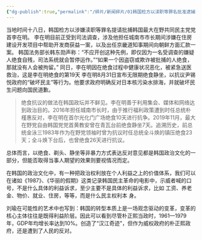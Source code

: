 ```yaml
---
{"dg-publish":true,"permalink":"/碎片/新闻碎片/01韩国检方以渎职等罪名批准逮捕李在明/","dgPassFrontmatter":true}
---
```



当地时间十八日，韩国检方以涉嫌渎职等罪名提请批捕韩国最大在野共同民主党党首李在明。
李在明目前正受到司法调查，涉及他担任城南市市长期间涉嫌在住房建设开发项目中帮助开发商获益一案，以及出任京畿道知事期间向朝鲜方面汇款一案。
韩国法务部长韩东勋声称：“不应开创这种先例，即仅因为一名受调查的嫌疑人绝食自残，司法系统就会暂停运作。”“如果一个因盗窃或欺诈被批捕的人绝食，那就没有人会被拘留。”
同日，李在明因在绝食过程中健康状况恶化，被紧急送医救治，这是李在明绝食的第19天
李在明8月31日宣布无限期绝食静坐，以抗议尹锡悦政府的“破坏民主”等行为。他要求政府明确反对日本核污染水排海，并就破坏民生问题向国民道歉。


>绝食抗议的做法在韩国政坛并不鲜见。李在明善于利用集会、媒体和网络达到政治目的。2016年担任城南市长时，由于推行福利政策遭到时任总统朴槿惠反对，李在明在首尔光化门广场绝食10天进行抗争。2019年11月，最大在野党自由韩国党党首黄教安曾在青瓦台前绝食静坐7天。追溯历史，前总统金泳三1983年作为在野党领袖时曾为抗议时任总统全斗焕的镇压绝食23天；全斗焕下台后，也曾绝食26天进行抗议。

总体而言，以绝食、剃头、静坐等非暴力方式表达反对意见都是韩国政治文化的一部分，但能否取得当事人期望的效果则要视情况而定。

在韩国的政治文化中，有一种把政治权利放在个人利益之上的价值体系，我们可以在诸如《1987》、《华丽的假期》这类记录韩国民主革命的电影中，示威者喊的口 号，不是什么具体的利益诉求，至少主要不是具体的利益诉求，比如 工资、养老金、物价、就业、住房，等等，而是什么民主权利本 身。

刘瑜在可能性的艺术中也写到：韩国的转型本质上是一场观念驱动的变革，变革的核心主体往往是既得利益阶层。因此可以看到尽管朴正熙当政时，1961—1979年，GDP年均增长率达到10%。创造了“汉江奇迹"，但作为威权政府的朴正熙政府，还是遭到了人民的反对。
